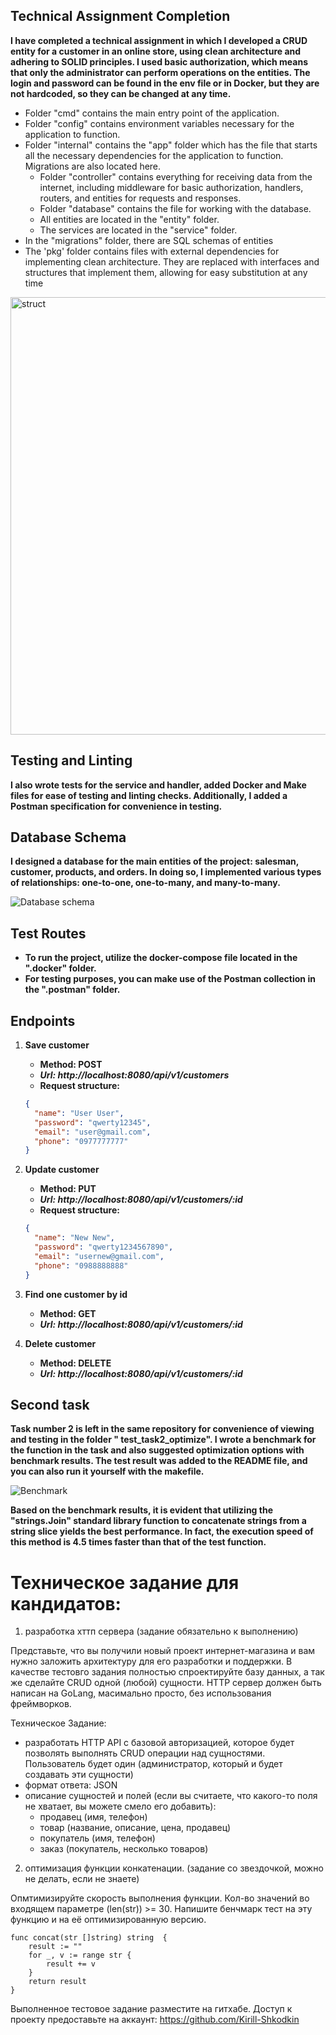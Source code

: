 ## Technical Assignment Completion

**I have completed a technical assignment in which I developed a CRUD entity for a customer in an online store, using
clean architecture and adhering to SOLID principles. I used basic authorization, which means that only the administrator
can perform operations on the entities. The login and password can be found in the env file or in Docker, but they are
not hardcoded, so they can be changed at any time.**

- Folder "cmd" contains the main entry point of the application.
- Folder "config" contains environment variables necessary for the application to function.
- Folder "internal" contains the "app" folder which has the file that starts all the necessary dependencies for the
  application to function. Migrations are also located here.
    - Folder "controller" contains everything for receiving data from the internet, including middleware for basic
      authorization, handlers, routers, and entities for requests and responses.
    - Folder "database" contains the file for working with the database.
    - All entities are located in the "entity" folder.
    - The services are located in the "service" folder.
- In the "migrations" folder, there are SQL schemas of entities
- The 'pkg' folder contains files with external dependencies for implementing clean architecture. They are replaced with
  interfaces and structures that implement them, allowing for easy substitution at any time

<img alt="struct" height="700" src="https://docs.google.com/uc?id=15O8wi5hE0pXKNALCQ_eG1ruqR7Qn8in4"/>

## Testing and Linting

**I also wrote tests for the service and handler, added Docker and Make files for ease of testing and linting checks.
Additionally, I added a Postman specification for convenience in testing.**

## Database Schema

**I designed a database for the main entities of the project: salesman, customer, products, and orders. In doing so, I
implemented various types of relationships: one-to-one, one-to-many, and many-to-many.**

![Database schema](https://docs.google.com/uc?id=1Gg0l0gVbG1rCs46ROo5zhxPDUgEU2M0d)

## Test Routes

- **To run the project, utilize the docker-compose file located in the ".docker" folder.**
- **For testing purposes, you can make use of the Postman collection in the ".postman" folder.**

## Endpoints

1. **Save customer**
    - **Method: POST**
    - ***Url: http://localhost:8080/api/v1/customers***
    - **Request structure:**
    ```json
    {
      "name": "User User",
      "password": "qwerty12345",
      "email": "user@gmail.com",
      "phone": "0977777777"
    }
    ```

2. **Update customer**
    - **Method: PUT**
    - ***Url: http://localhost:8080/api/v1/customers/:id***
    - **Request structure:**
    ```json
    {
      "name": "New New",
      "password": "qwerty1234567890",
      "email": "usernew@gmail.com",
      "phone": "0988888888"
    }
    ```

3. **Find one customer by id**
    - **Method: GET**
    - ***Url: http://localhost:8080/api/v1/customers/:id***

4. **Delete customer**
    - **Method: DELETE**
    - ***Url: http://localhost:8080/api/v1/customers/:id***

## Second task

**Task number 2 is left in the same repository for convenience of viewing and testing in the folder "
test_task2_optimize". I wrote a benchmark for the function in the task and also suggested optimization options with
benchmark results. The test result was added to the README file, and you can also run it yourself with the makefile.**

![Benchmark](https://docs.google.com/uc?id=1jQBYaZmTnxW8v6KT32uV2V9ybD_pORqJ)

**Based on the benchmark results, it is evident that utilizing the "strings.Join" standard library function to
concatenate strings from a string slice yields the best performance. In fact, the execution speed of this method is 4.5
times faster than that of the test function.**

# Техническое задание для кандидатов:

1. разработка хттп сервера (задание обязательно к выполнению)

Представьте, что вы получили новый проект интернет-магазина и вам нужно заложить архитектуру для его разработки и
поддержки. В качестве тестовго задания полностью спроектируйте базу данных, а так же сделайте CRUD одной (любой)
сущности. HTTP сервер должен быть написан на GoLang, масимально просто, без использования фреймворков.

Техническое Задание:

- разработать HTTP API с базовой авторизацией, которое будет позволять выполнять CRUD операции над сущностями.
  Пользователь будет один (администратор, который и будет создавать эти сущности)
- формат ответа: JSON
- описание сущностей и полей (если вы считаете, что какого-то поля не хватает, вы можете смело его добавить):
    - продавец (имя, телефон)
    - товар (название, описание, цена, продавец)
    - покупатель (имя, телефон)
    - заказ (покупатель, несколько товаров)


2. оптимизация функции конкатенации. (задание со звездочкой, можно не делать, если не знаете)

Опмтимизируйте скорость выполнения функции. Кол-во значений во входящем параметре (len(str)) >= 30.
Напишите бенчмарк тест на эту функцию и на её оптимизированную версию.

```
func concat(str []string) string  {
    result := ""
    for _, v := range str {
        result += v
    }
    return result
}
```

Выполненное тестовое задание разместите на гитхабе.
Доступ к проекту предоставьте на аккаунт: https://github.com/Kirill-Shkodkin